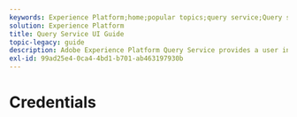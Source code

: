 ```yaml
---
keywords: Experience Platform;home;popular topics;query service;Query service;query;query editor;Query Editor;Query editor;
solution: Experience Platform
title: Query Service UI Guide
topic-legacy: guide
description: Adobe Experience Platform Query Service provides a user interface that can be used to write and execute queries, view previously executed queries, and access queries saved by users within your IMS Organization.
exl-id: 99ad25e4-0ca4-4bd1-b701-ab463197930b
---
```


# Credentials

